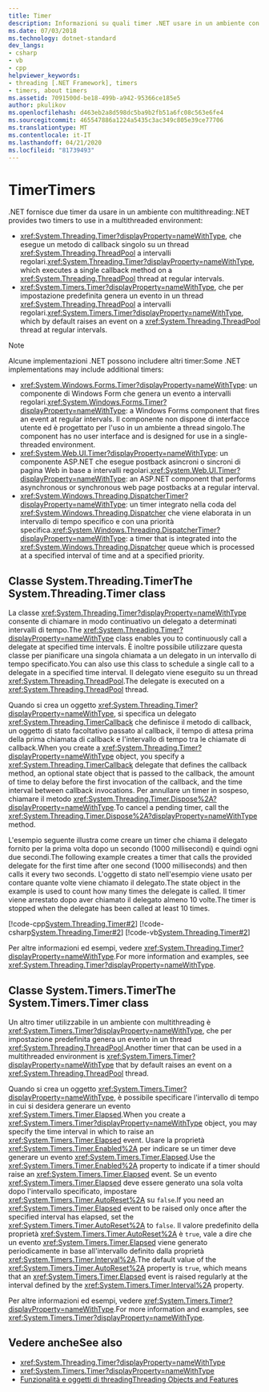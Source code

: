 ```yaml
---
title: Timer
description: Informazioni su quali timer .NET usare in un ambiente con multithreading.
ms.date: 07/03/2018
ms.technology: dotnet-standard
dev_langs:
- csharp
- vb
- cpp
helpviewer_keywords:
- threading [.NET Framework], timers
- timers, about timers
ms.assetid: 7091500d-be18-499b-a942-95366ce185e5
author: pkulikov
ms.openlocfilehash: d463eb2a8d598dc5ba9b2fb51a6fc08c563e6fe4
ms.sourcegitcommit: 465547886a1224a5435c3ac349c805e39ce77706
ms.translationtype: MT
ms.contentlocale: it-IT
ms.lasthandoff: 04/21/2020
ms.locfileid: "81739493"
---
```

# <a name="timers"></a><span data-ttu-id="3f820-103">Timer</span><span class="sxs-lookup"><span data-stu-id="3f820-103">Timers</span></span>

<span data-ttu-id="3f820-104">.NET fornisce due timer da usare in un ambiente con multithreading:</span><span class="sxs-lookup"><span data-stu-id="3f820-104">.NET provides two timers to use in a multithreaded environment:</span></span>

- <span data-ttu-id="3f820-105"><xref:System.Threading.Timer?displayProperty=nameWithType>, che esegue un metodo di callback singolo su un thread <xref:System.Threading.ThreadPool> a intervalli regolari.</span><span class="sxs-lookup"><span data-stu-id="3f820-105"><xref:System.Threading.Timer?displayProperty=nameWithType>, which executes a single callback method on a <xref:System.Threading.ThreadPool> thread at regular intervals.</span></span>
- <span data-ttu-id="3f820-106"><xref:System.Timers.Timer?displayProperty=nameWithType>, che per impostazione predefinita genera un evento in un thread <xref:System.Threading.ThreadPool> a intervalli regolari.</span><span class="sxs-lookup"><span data-stu-id="3f820-106"><xref:System.Timers.Timer?displayProperty=nameWithType>, which by default raises an event on a <xref:System.Threading.ThreadPool> thread at regular intervals.</span></span>

> [!NOTE]
> <span data-ttu-id="3f820-107">Alcune implementazioni .NET possono includere altri timer:</span><span class="sxs-lookup"><span data-stu-id="3f820-107">Some .NET implementations may include additional timers:</span></span>
>
> - <span data-ttu-id="3f820-108"><xref:System.Windows.Forms.Timer?displayProperty=nameWithType>: un componente di Windows Form che genera un evento a intervalli regolari.</span><span class="sxs-lookup"><span data-stu-id="3f820-108"><xref:System.Windows.Forms.Timer?displayProperty=nameWithType>: a Windows Forms component that fires an event at regular intervals.</span></span> <span data-ttu-id="3f820-109">Il componente non dispone di interfacce utente ed è progettato per l'uso in un ambiente a thread singolo.</span><span class="sxs-lookup"><span data-stu-id="3f820-109">The component has no user interface and is designed for use in a single-threaded environment.</span></span>  
> - <span data-ttu-id="3f820-110"><xref:System.Web.UI.Timer?displayProperty=nameWithType>: un componente ASP.NET che esegue postback asincroni o sincroni di pagina Web in base a intervalli regolari.</span><span class="sxs-lookup"><span data-stu-id="3f820-110"><xref:System.Web.UI.Timer?displayProperty=nameWithType>: an ASP.NET component that performs asynchronous or synchronous web page postbacks at a regular interval.</span></span>
> - <span data-ttu-id="3f820-111"><xref:System.Windows.Threading.DispatcherTimer?displayProperty=nameWithType>: un timer integrato nella coda del <xref:System.Windows.Threading.Dispatcher> che viene elaborata in un intervallo di tempo specifico e con una priorità specifica.</span><span class="sxs-lookup"><span data-stu-id="3f820-111"><xref:System.Windows.Threading.DispatcherTimer?displayProperty=nameWithType>: a timer that is integrated into the <xref:System.Windows.Threading.Dispatcher> queue which is processed at a specified interval of time and at a specified priority.</span></span>

## <a name="the-systemthreadingtimer-class"></a><span data-ttu-id="3f820-112">Classe System.Threading.Timer</span><span class="sxs-lookup"><span data-stu-id="3f820-112">The System.Threading.Timer class</span></span>

<span data-ttu-id="3f820-113">La classe <xref:System.Threading.Timer?displayProperty=nameWithType> consente di chiamare in modo continuativo un delegato a determinati intervalli di tempo.</span><span class="sxs-lookup"><span data-stu-id="3f820-113">The <xref:System.Threading.Timer?displayProperty=nameWithType> class enables you to continuously call a delegate at specified time intervals.</span></span> <span data-ttu-id="3f820-114">È inoltre possibile utilizzare questa classe per pianificare una singola chiamata a un delegato in un intervallo di tempo specificato.</span><span class="sxs-lookup"><span data-stu-id="3f820-114">You can also use this class to schedule a single call to a delegate in a specified time interval.</span></span> <span data-ttu-id="3f820-115">Il delegato viene eseguito su un thread <xref:System.Threading.ThreadPool>.</span><span class="sxs-lookup"><span data-stu-id="3f820-115">The delegate is executed on a <xref:System.Threading.ThreadPool> thread.</span></span>

<span data-ttu-id="3f820-116">Quando si crea un oggetto <xref:System.Threading.Timer?displayProperty=nameWithType>, si specifica un delegato <xref:System.Threading.TimerCallback> che definisce il metodo di callback, un oggetto di stato facoltativo passato al callback, il tempo di attesa prima della prima chiamata di callback e l'intervallo di tempo tra le chiamate di callback.</span><span class="sxs-lookup"><span data-stu-id="3f820-116">When you create a <xref:System.Threading.Timer?displayProperty=nameWithType> object, you specify a <xref:System.Threading.TimerCallback> delegate that defines the callback method, an optional state object that is passed to the callback, the amount of time to delay before the first invocation of the callback, and the time interval between callback invocations.</span></span> <span data-ttu-id="3f820-117">Per annullare un timer in sospeso, chiamare il metodo <xref:System.Threading.Timer.Dispose%2A?displayProperty=nameWithType>.</span><span class="sxs-lookup"><span data-stu-id="3f820-117">To cancel a pending timer, call the <xref:System.Threading.Timer.Dispose%2A?displayProperty=nameWithType> method.</span></span>

<span data-ttu-id="3f820-118">L'esempio seguente illustra come creare un timer che chiama il delegato fornito per la prima volta dopo un secondo (1000 millisecondi) e quindi ogni due secondi.</span><span class="sxs-lookup"><span data-stu-id="3f820-118">The following example creates a timer that calls the provided delegate for the first time after one second (1000 milliseconds) and then calls it every two seconds.</span></span> <span data-ttu-id="3f820-119">L'oggetto di stato nell'esempio viene usato per contare quante volte viene chiamato il delegato.</span><span class="sxs-lookup"><span data-stu-id="3f820-119">The state object in the example is used to count how many times the delegate is called.</span></span> <span data-ttu-id="3f820-120">Il timer viene arrestato dopo aver chiamato il delegato almeno 10 volte.</span><span class="sxs-lookup"><span data-stu-id="3f820-120">The timer is stopped when the delegate has been called at least 10 times.</span></span>

[!code-cpp[System.Threading.Timer#2](../../../samples/snippets/cpp/VS_Snippets_CLR_System/system.Threading.Timer/CPP/source2.cpp#2)]
[!code-csharp[System.Threading.Timer#2](../../../samples/snippets/csharp/VS_Snippets_CLR_System/system.Threading.Timer/CS/source2.cs#2)]
[!code-vb[System.Threading.Timer#2](../../../samples/snippets/visualbasic/VS_Snippets_CLR_System/system.Threading.Timer/VB/source2.vb#2)]

<span data-ttu-id="3f820-121">Per altre informazioni ed esempi, vedere <xref:System.Threading.Timer?displayProperty=nameWithType>.</span><span class="sxs-lookup"><span data-stu-id="3f820-121">For more information and examples, see <xref:System.Threading.Timer?displayProperty=nameWithType>.</span></span>

## <a name="the-systemtimerstimer-class"></a><span data-ttu-id="3f820-122">Classe System.Timers.Timer</span><span class="sxs-lookup"><span data-stu-id="3f820-122">The System.Timers.Timer class</span></span>

<span data-ttu-id="3f820-123">Un altro timer utilizzabile in un ambiente con multithreading è <xref:System.Timers.Timer?displayProperty=nameWithType>, che per impostazione predefinita genera un evento in un thread <xref:System.Threading.ThreadPool>.</span><span class="sxs-lookup"><span data-stu-id="3f820-123">Another timer that can be used in a multithreaded environment is <xref:System.Timers.Timer?displayProperty=nameWithType> that by default raises an event on a <xref:System.Threading.ThreadPool> thread.</span></span>

<span data-ttu-id="3f820-124">Quando si crea un oggetto <xref:System.Timers.Timer?displayProperty=nameWithType>, è possibile specificare l'intervallo di tempo in cui si desidera generare un evento <xref:System.Timers.Timer.Elapsed>.</span><span class="sxs-lookup"><span data-stu-id="3f820-124">When you create a <xref:System.Timers.Timer?displayProperty=nameWithType> object, you may specify the time interval in which to raise an <xref:System.Timers.Timer.Elapsed> event.</span></span> <span data-ttu-id="3f820-125">Usare la proprietà <xref:System.Timers.Timer.Enabled%2A> per indicare se un timer deve generare un evento <xref:System.Timers.Timer.Elapsed>.</span><span class="sxs-lookup"><span data-stu-id="3f820-125">Use the <xref:System.Timers.Timer.Enabled%2A> property to indicate if a timer should raise an <xref:System.Timers.Timer.Elapsed> event.</span></span> <span data-ttu-id="3f820-126">Se un evento <xref:System.Timers.Timer.Elapsed> deve essere generato una sola volta dopo l'intervallo specificato, impostare <xref:System.Timers.Timer.AutoReset%2A> su `false`.</span><span class="sxs-lookup"><span data-stu-id="3f820-126">If you need an <xref:System.Timers.Timer.Elapsed> event to be raised only once after the specified interval has elapsed, set the <xref:System.Timers.Timer.AutoReset%2A> to `false`.</span></span> <span data-ttu-id="3f820-127">Il valore predefinito della proprietà <xref:System.Timers.Timer.AutoReset%2A> è `true`, vale a dire che un evento <xref:System.Timers.Timer.Elapsed> viene generato periodicamente in base all'intervallo definito dalla proprietà <xref:System.Timers.Timer.Interval%2A>.</span><span class="sxs-lookup"><span data-stu-id="3f820-127">The default value of the <xref:System.Timers.Timer.AutoReset%2A> property is `true`, which means that an <xref:System.Timers.Timer.Elapsed> event is raised regularly at the interval defined by the <xref:System.Timers.Timer.Interval%2A> property.</span></span>

<span data-ttu-id="3f820-128">Per altre informazioni ed esempi, vedere <xref:System.Timers.Timer?displayProperty=nameWithType>.</span><span class="sxs-lookup"><span data-stu-id="3f820-128">For more information and examples, see <xref:System.Timers.Timer?displayProperty=nameWithType>.</span></span>
  
## <a name="see-also"></a><span data-ttu-id="3f820-129">Vedere anche</span><span class="sxs-lookup"><span data-stu-id="3f820-129">See also</span></span>

- <xref:System.Threading.Timer?displayProperty=nameWithType>
- <xref:System.Timers.Timer?displayProperty=nameWithType>
- [<span data-ttu-id="3f820-130">Funzionalità e oggetti di threading</span><span class="sxs-lookup"><span data-stu-id="3f820-130">Threading Objects and Features</span></span>](threading-objects-and-features.md)
